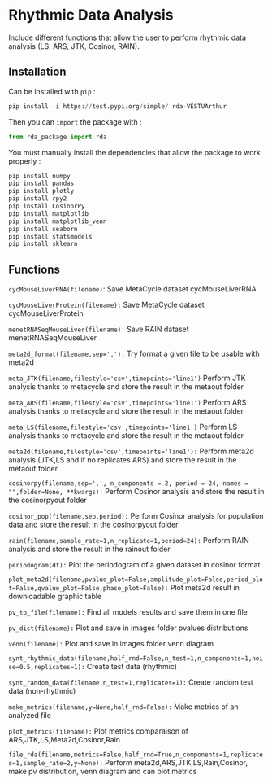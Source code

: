 # Rhythmic Data Analysis

Include different functions that allow the user to perform rhythmic data analysis (LS, ARS, JTK, Cosinor, RAIN).

## Installation

 Can be installed with ``pip`` :
```python
pip install -i https://test.pypi.org/simple/ rda-VESTUArthur
```
Then you can ``import`` the package with :
```python
from rda_package import rda
```

You must manually install the dependencies that allow the package to work properly :
```python
pip install numpy
pip install pandas
pip install plotly
pip install rpy2
pip install CosinorPy
pip install matplotlib
pip install matplotlib_venn
pip install seaborn
pip install statsmodels
pip install sklearn
```

## Functions

`cycMouseLiverRNA(filename)`:
    Save MetaCycle dataset cycMouseLiverRNA
    
``cycMouseLiverProtein(filename):``
    Save MetaCycle dataset cycMouseLiverProtein
    
``menetRNASeqMouseLiver(filename):``
    Save RAIN dataset menetRNASeqMouseLiver
    
``meta2d_format(filename,sep=','):``
    Try format a given file to be usable with meta2d

``meta_JTK(filename,filestyle='csv',timepoints='line1')``
    Perform JTK analysis thanks to metacycle and store the result in the metaout folder

``meta_ARS(filename,filestyle='csv',timepoints='line1')``
    Perform ARS analysis thanks to metacycle and store the result in the metaout folder

``meta_LS(filename,filestyle='csv',timepoints='line1')``
    Perform LS analysis thanks to metacycle and store the result in the metaout folder
    
``meta2d(filename,filestyle='csv',timepoints='line1'):``
    Perform meta2d analysis (JTK,LS and if no replicates ARS) and store the result in the metaout folder

``cosinorpy(filename,sep=',', n_components = 2, period = 24, names = "",folder=None, **kwargs):``
    Perform Cosinor analysis and store the result in the cosinorpyout folder

``cosinor_pop(filename,sep,period):``
    Perform Cosinor analysis for population data and store the result in the cosinorpyout folder

``rain(filename,sample_rate=1,n_replicate=1,period=24):``
    Perform RAIN analysis and store the result in the rainout folder
    
``periodogram(df):``
    Plot the periodogram of a given dataset in cosinor format

``plot_meta2d(filename,pvalue_plot=False,amplitude_plot=False,period_plot=False,qvalue_plot=False,phase_plot=False):``
    Plot meta2d result in downloadable graphic table

``pv_to_file(filename):``
    Find all models results and save them in one file

``pv_dist(filename):``
    Plot and save in images folder pvalues distributions
   
``venn(filename):``
    Plot and save in images folder venn diagram

``synt_rhythmic_data(filename,half_rnd=False,n_test=1,n_components=1,noise=0.5,replicates=1):``
    Create test data  (rhythmic)

``synt_random_data(filename,n_test=1,replicates=1):``
    Create random test data  (non-rhythmic)

``make_metrics(filename,y=None,half_rnd=False):``
    Make metrics of an analyzed file

``plot_metrics(filename):``
    Plot metrics comparaison of ARS,JTK,LS,Meta2d,Cosinor,Rain

``file_rda(filename,metrics=False,half_rnd=True,n_components=1,replicates=1,sample_rate=2,y=None):``
    Perform meta2d,ARS,JTK,LS,Rain,Cosinor, make pv distribution, venn diagram and can plot metrics